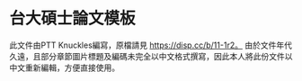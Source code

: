 # 台大碩士論文模板
此文件由PTT Knuckles編寫，原檔請見 https://disp.cc/b/11-1r2。
由於文件年代久遠，且部分章節圖片標題及編碼未完全以中文格式撰寫，因此本人將此份文件以中文重新編輯，方便直接使用。
